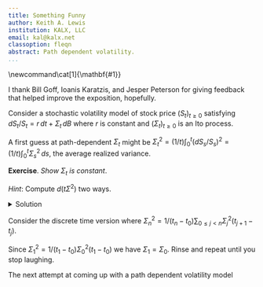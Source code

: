 ```yaml
---
title: Something Funny
author: Keith A. Lewis
institution: KALX, LLC
email: kal@kalx.net
classoption: fleqn
abstract: Path dependent volatility.
...
```


\newcommand\cat[1]{\mathbf{#1}}

I thank Bill Goff, Ioanis Karatzis, and Jesper Peterson for giving feedback
that helped improve the exposition, hopefully.

Consider a stochastic volatility model of stock price $(S_t)_{t\ge0}$ 
satisfying $dS_t/S_t = r\,dt + \Sigma_t\,dB$ where $r$ is constant
and $(\Sigma_t)_{t\ge0}$ is an Ito process.

A first guess at path-dependent $\Sigma_t$ might be
$\Sigma^2_t =  (1/t)\int_0^t (dS_s/S_s)^2 = (1/t)\int_0^t \Sigma^2_s\,ds$,
the average realized variance.

__Exercise__. _Show $\Sigma_t$ is constant_. 

_Hint_: Compute $d(t\Sigma^2)$ two ways.

<details><summary>Solution</summary>
Clearly $d(t\Sigma^2) = \Sigma^2\,dt$.
We also have $d(t\Sigma^2) = t\,d\Sigma^2 + \Sigma^2\,dt$ so $d\Sigma^2 = 0$.

</details>

Consider the discrete time version where
$\Sigma^2_n = 1/(t_n - t_0)\sum_{0\le j < n} \Sigma^2_j (t_{j+1} - t_j)$.

Since $\Sigma^2_1 = 1/(t_1 - t_0)\Sigma^2_0(t_1 - t_0)$ we have $\Sigma_1 = \Sigma_0$.
Rinse and repeat until you stop laughing.

The next attempt at coming up with a path dependent volatility model
